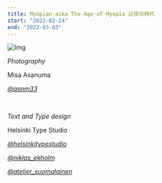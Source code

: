 ```yaml
---
title: Myopian·aika The·Age·of·Myopia 近視の時代
start: "2022-02-24"
end: "2022-03-03"
---
```


![Img](https://i.imgur.com/GibN0sp.jpg)

*Photography*

Misa Asanuma

[*@asnm33*](https://www.instagram.com/asnm33)

<br>

*Text and Type design*

Helsinki Type Studio

[*@helsinkitypestudio*](https://www.instagram.com/helsinkitypestudio)

[*@niklas_ekholm*](https://www.instagram.com/niklas_elkholm)

[*@atelier_suomalainen*](https://www.instagram.com/atelier_suomalainen)